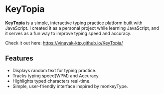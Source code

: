 # KeyTopia
**KeyTopia** is a simple, interactive typing practice platform built with JavaScript. I created it as a personal project while learning JavaScript, and it serves as a fun way to improve typing speed and accuracy.

Check it out here: https://vinayak-ktp.github.io/KeyTopia/

## Features
- Displays random text for typing practice.
- Tracks typing speed(WPM) and Accuracy.
- Highlights typed characters real-time.
- Simple, user-friendly interface inspired by monkeyType.
